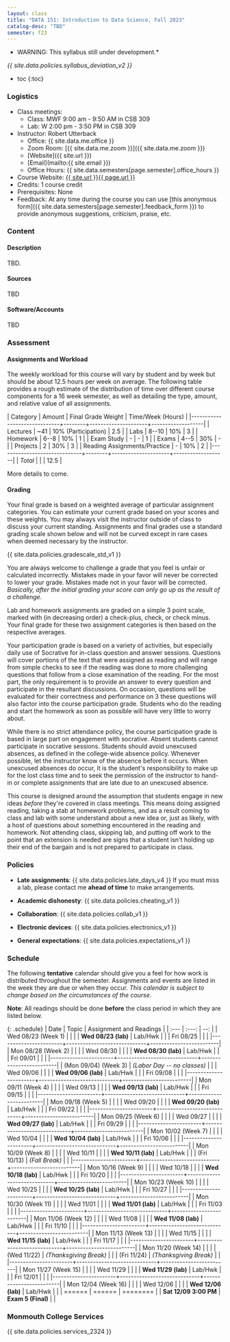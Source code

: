 ```yaml
---
layout: class
title: "DATA 151: Introduction to Data Science, Fall 2023"
catalog-desc: "TBD"
semester: f23
---
```


* WARNING: This syllabus still under development.*

*{{ site.data.policies.syllabus_deviation_v2 }}*

* toc
{:toc}

### Logistics

* Class meetings:
  * Class: MWF 9:00 am - 9:50 AM in CSB 309
  * Lab: W 2:00 pm - 3:50 PM in CSB 309
* Instructor: Robert Utterback
  * Office: {{ site.data.me.office }}
  * Zoom Room: [{{ site.data.me.zoom }}]({{ site.data.me.zoom }})
  * [Website]({{ site.url }})
  * [Email](mailto:{{ site.email }})
  * Office Hours: {{ site.data.semesters[page.semester].office_hours }}
* Course Website: <a href="{{ site.url }}{{ page.url }}">{{ site.url }}{{ page.url }}</a>
* Credits: 1 course credit
* Prerequisites: None
* Feedback: At any time during the course you can use [this anonymous
  form]({{ site.data.semesters[page.semester].feedback_form }}) to
  provide anonymous suggestions, criticism, praise, etc.
  
### Content

#### Description

TBD.

#### Sources

TBD

#### Software/Accounts

TBD

### Assessment

#### Assignments and Workload

The weekly workload for this course will vary by student and by week
but should be about 12.5 hours per week on average. The following
table provides a rough estimate of the distribution of time over
different course components for a 16 week semester, as well as
detailing the type, amount, and relative value of all assignments.

| Category                     | Amount |  Final Grade Weight | Time/Week (Hours) |
|------------------------------+--------+---------------------+-------------------|
| Lectures                     |    ~41 | 10% (Participation) |               2.5 |
| Labs                         |  8--10 |                 10% |                 3 |
| Homework                     |   6--8 |                 10% |                 1 |
| Exam Study                   |      - |                   - |                 1 |
| Exams                        |   4--5 |                 30% |                 - |
| Projects                     |      2 |                 30% |                 3 |
| Reading Assignments/Practice |      - |                 10% |                 2 |
|------------------------------+--------+---------------------+-------------------|
| *Total*                      |        |                     |              12.5 |

More details to come.

#### Grading

Your final grade is based on a weighted average of particular
assignment categories. You can estimate your current grade based on
your scores and these weights. You may always visit the instructor
outside of class to discuss your current standing. Assignments and
final grades use a standard grading scale shown below and will not
be curved except in rare cases when deemed necessary by the
instructor.

{{ site.data.policies.gradescale_std_v1 }}

You are always welcome to challenge a grade that you feel is unfair or
calculated incorrectly. Mistakes made in your favor will never be
corrected to lower your grade. Mistakes made not in your favor will be
corrected. *Basically, after the initial grading your score can only
go up as the result of a challenge.*

Lab and homework assignments are graded on a simple 3 point scale,
marked with (in decreasing order) a check-plus, check, or check
minus. Your final grade for these two assignment categories is then
based on the respective averages.

Your participation grade is based on a variety of activities, but
especially daily use of Socrative for in-class question and answer
sessions. Questions will cover portions of the text that were assigned
as reading and will range from simple checks to see if the reading was
done to more challenging questions that follow from a close
examination of the reading.  For the most part, the only requirement
is to provide an answer to every question and participate in the
resultant discussions. On occasion, questions will be evaluated for
their correctness and performance on 3 these questions will also
factor into the course participation grade. Students who do the
reading and start the homework as soon as possible will have very
little to worry about.

While there is no strict attendance policy, the course participation
grade is based in large part on engagement with socrative. Absent
students cannot participate in socrative sessions. Students should
avoid unexcused absences, as defined in the college-wide absence
policy. Whenever possible, let the instructor know of the absence
before it occurs. When unexcused absences do occur, it is the
student's responsibility to make up for the lost class time and to
seek the permission of the instructor to hand-in or complete
assignments that are late due to an unexcused absence.

This course is designed around the assumption that students engage in
new ideas *before* they're covered in class meetings. This means doing
assigned reading, taking a stab at homework problems, and as a result
coming to class and lab with some understand about a new idea or, just
as likely, with a host of questions about something encountered in the
reading and homework. Not attending class, skipping lab, and putting
off work to the point that an extension is needed are signs that a
student isn't holding up their end of the bargain and is not prepared
to participate in class.

### Policies

* **Late assignments**: {{ site.data.policies.late_days_v4 }} If you
  must miss a lab, please contact me **ahead of time** to make
  arrangements.

* **Academic dishonesty**: {{ site.data.policies.cheating_v1 }}

* **Collaboration**: {{ site.data.policies.collab_v1 }}

* **Electronic devices**: {{ site.data.policies.electronics_v1 }}

* **General expectations**: {{ site.data.policies.expectations_v1 }}

### Schedule
The following **tentative** calendar should give you a feel for how
work is distributed throughout the semester. Assignments and events
are listed in the week they are due or when they occur. *This calendar
is subject to change based on the circumstances of the course*.

**Note**: All readings should be done **before** the class period in
which they are listed below.

<!-- (with-output-to-string -->
<!--   (let* ((start-date (org-read-date nil nil "2021-01-25")) -->
<!--         (end-date (org-read-date nil nil "2021-05-05")) -->
<!--         (days (list "Mon" "Wed" "Fri")) -->
<!--         (current start-date)) -->
<!--    (while (string< current end-date) -->
<!--      (let* ((time (org-time-string-to-time current)) -->
<!--             (day (format-time-string "%a" time))) -->
<!--        (if (member day days) -->
<!--            (princ (concat (format-time-string "%a %m/%d" time) "\n")))) -->
<!--      (setq current (org-read-date nil nil "++1" nil (org-time-string-to-time current)))))) -->

{: .schedule}
| Date                  | Topic                       | Assignment and Readings |
| :---                  | :---:                       | --:                     |
| Wed 08/23 (Week 1)    |                             |                         |
| **Wed 08/23 (lab)**   | Lab/Hwk                     |                         |
| Fri 08/25             |                             |                         |
|-----------------------+-----------------------------+-------------------------|
| Mon 08/28 (Week 2)    |                             |                         |
| Wed 08/30             |                             |                         |
| **Wed 08/30 (lab)**   | Lab/Hwk                     |                         |
| Fri 09/01             |                             |                         |
|-----------------------+-----------------------------+-------------------------|
| (Mon 09/04) (Week 3)  | *(Labor Day -- no classes)* |                         |
| Wed 09/06             |                             |                         |
| **Wed 09/06 (lab)**   | Lab/Hwk                     |                         |
| Fri 09/08             |                             |                         |
|-----------------------+-----------------------------+-------------------------|
| Mon 09/11 (Week 4)    |                             |                         |
| Wed 09/13             |                             |                         |
| **Wed 09/13 (lab)**   | Lab/Hwk                     |                         |
| Fri 09/15             |                             |                         |
|-----------------------+-----------------------------+-------------------------|
| Mon 09/18 (Week 5)    |                             |                         |
| Wed 09/20             |                             |                         |
| **Wed 09/20 (lab)**   | Lab/Hwk                     |                         |
| Fri 09/22             |                             |                         |
|-----------------------+-----------------------------+-------------------------|
| Mon 09/25 (Week 6)    |                             |                         |
| Wed 09/27             |                             |                         |
| **Wed 09/27 (lab)**   | Lab/Hwk                     |                         |
| Fri 09/29             |                             |                         |
|-----------------------+-----------------------------+-------------------------|
| Mon 10/02 (Week 7)    |                             |                         |
| Wed 10/04             |                             |                         |
| **Wed 10/04 (lab)**   | Lab/Hwk                     |                         |
| Fri 10/06             |                             |                         |
|-----------------------+-----------------------------+-------------------------|
| Mon 10/09 (Week 8)    |                             |                         |
| Wed 10/11             |                             |                         |
| **Wed 10/11 (lab)**   | Lab/Hwk                     |                         |
| (Fri 10/13)           | *(Fall Break)*              |                         |
|-----------------------+-----------------------------+-------------------------|
| Mon 10/16 (Week 9)    |                             |                         |
| Wed 10/18             |                             |                         |
| **Wed 10/18 (lab)**   | Lab/Hwk                     |                         |
| Fri 10/20             |                             |                         |
|-----------------------+-----------------------------+-------------------------|
| Mon 10/23 (Week 10)   |                             |                         |
| Wed 10/25             |                             |                         |
| **Wed 10/25 (lab)**   | Lab/Hwk                     |                         |
| Fri 10/27             |                             |                         |
|-----------------------+-----------------------------+-------------------------|
| Mon 10/30 (Week 11)   |                             |                         |
| Wed 11/01             |                             |                         |
| **Wed 11/01 (lab)**   | Lab/Hwk                     |                         |
| Fri 11/03             |                             |                         |
|-----------------------+-----------------------------+-------------------------|
| Mon 11/06 (Week 12)   |                             |                         |
| Wed 11/08             |                             |                         |
| **Wed 11/08 (lab)**   | Lab/Hwk                     |                         |
| Fri 11/10             |                             |                         |
|-----------------------+-----------------------------+-------------------------|
| Mon 11/13 (Week 13)   |                             |                         |
| Wed 11/15             |                             |                         |
| **Wed 11/15 (lab)**   | Lab/Hwk                     |                         |
| Fri 11/17             |                             |                         |
|-----------------------+-----------------------------+-------------------------|
| Mon 11/20 (Week 14)   |                             |                         |
| (Wed 11/22)           | *(Thanksgiving Break)*      |                         |
| (Fri 11/24)           | *(Thanksgiving Break)*      |                         |
|-----------------------+-----------------------------+-------------------------|
| Mon 11/27 (Week 15)   |                             |                         |
| Wed 11/29             |                             |                         |
| **Wed 11/29 (lab)**   | Lab/Hwk                     |                         |
| Fri 12/01             |                             |                         |
|-----------------------+-----------------------------+-------------------------|
| Mon 12/04 (Week 16)   |                             |                         |
| Wed 12/06             |                             |                         |
| **Wed 12/06 (lab)**   | Lab/Hwk                     |                         |
| ======                | ======                      | ========                |
| **Sat 12/09 3:00 PM** | **Exam 5 (Final)**          |                         |


### Monmouth College Services

{{ site.data.policies.services_2324 }}


<!-- Local Variables: -->
<!-- eval: (orgtbl-mode) -->
<!-- End: -->

